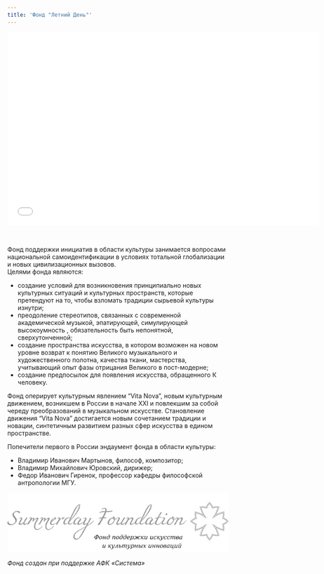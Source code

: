 ```yaml
---
title: 'Фонд "Летний День"'
---
```

<iframe src="//www.slideshare.net/slideshow/embed_code/42575555" width="710" height="440" frameborder="0" marginwidth="0" marginheight="0" scrolling="no" style="margin-bottom: 30px"></iframe>

Фонд поддержки инициатив в области культуры занимается вопросами национальной самоидентификации в условиях тотальной глобализации и новых цивилизационных вызовов.
<br>
Целями фонда являются:

- создание условий для возникновения принципиально новых культурных ситуаций и культурных пространств, которые претендуют на то, чтобы взломать традиции сырьевой культуры изнутри;
- преодоление стереотипов, связанных с современной академической музыкой, эпатирующей, симулирующей высокоумность , обязательность быть непонятной, сверхутонченной;
- создание пространства искусства, в котором возможен на новом уровне возврат к понятию Великого музыкального и художественного полотна, качества ткани, мастерства, учитывающий опыт фазы отрицания Великого в пост-модерне;
- создание предпосылок для появления искусства, обращенного К человеку.

Фонд оперирует культурным явлением “Vita Nova”, новым культурным движением, возникшем в России в начале XXI и повлекшим за собой череду преобразований в музыкальном искусстве. Становление движения “Vita Nova” достигается новым сочетанием традиции и новации, синтетичным развитием разных сфер искусства в едином пространстве.

Попечители первого в России эндаумент фонда в области культуры:

- Владимир Иванович Мартынов, философ, композитор;
- Владимир Михайлович Юровский, дирижер; 
- Федор Иванович Гиренок, профессор кафедры философской антропологии МГУ.


<img alt="" src="./img/2013_12_06_FLAYER_LOGO_05.jpeg"/>

*Фонд создан при поддержке АФК «Система»*
